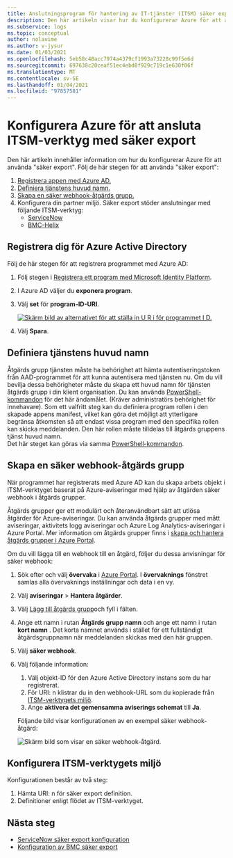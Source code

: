```yaml
---
title: Anslutningsprogram för hantering av IT-tjänster (ITSM) säker export i Azure Monitor – Azure-konfigurationer
description: Den här artikeln visar hur du konfigurerar Azure för att ansluta dina ITSM-produkter/-tjänster med säker export i Azure Monitor för att centralt övervaka och hantera ITSM-arbetsobjekt.
ms.subservice: logs
ms.topic: conceptual
author: nolavime
ms.author: v-jysur
ms.date: 01/03/2021
ms.openlocfilehash: 5eb58c48acc7974a4379cf1993a73228c99f5e6d
ms.sourcegitcommit: 697638c20ceaf51ec4ebd8f929c719c1e630f06f
ms.translationtype: MT
ms.contentlocale: sv-SE
ms.lasthandoff: 01/04/2021
ms.locfileid: "97857581"
---
```

# <a name="configure-azure-to-connect-itsm-tools-using-secure-export"></a>Konfigurera Azure för att ansluta ITSM-verktyg med säker export

Den här artikeln innehåller information om hur du konfigurerar Azure för att använda "säker export".
Följ de här stegen för att använda "säker export":

1. [Registrera appen med Azure AD.](./itsm-connector-secure-webhook-connections-azure-configuration.md#register-with-azure-active-directory)
1. [Definiera tjänstens huvud namn.](./itsm-connector-secure-webhook-connections-azure-configuration.md#define-service-principal)
1. [Skapa en säker webhook-åtgärds grupp.](./itsm-connector-secure-webhook-connections-azure-configuration.md#create-a-secure-webhook-action-group)
1. Konfigurera din partner miljö.
    Säker export stöder anslutningar med följande ITSM-verktyg:
    * [ServiceNow](./itsmc-secure-webhook-connections-servicenow.md)
    * [BMC-Helix](./itsmc-secure-webhook-connections-bmc.md)

## <a name="register-with-azure-active-directory"></a>Registrera dig för Azure Active Directory

Följ de här stegen för att registrera programmet med Azure AD:

1. Följ stegen i [Registrera ett program med Microsoft Identity Platform](../../active-directory/develop/quickstart-register-app.md).
2. I Azure AD väljer du **exponera program**.
3. Välj **set** för **program-ID-URI**.

   [![Skärm bild av alternativet för att ställa in U R i för programmet I D.](media/it-service-management-connector-secure-webhook-connections/azure-ad.png)](media/it-service-management-connector-secure-webhook-connections/azure-ad-expand.png#lightbox)
4. Välj **Spara**.

## <a name="define-service-principal"></a>Definiera tjänstens huvud namn

Åtgärds grupp tjänsten måste ha behörighet att hämta autentiseringstoken från AAD-programmet för att kunna autentisera med tjänsten nu. Om du vill bevilja dessa behörigheter måste du skapa ett huvud namn för tjänsten åtgärds grupp i din klient organisation.
Du kan använda [PowerShell-kommandon](./action-groups.md#secure-webhook-powershell-script) för det här ändamålet. (Kräver administratörs behörighet för innehavare).
Som ett valfritt steg kan du definiera program rollen i den skapade appens manifest, vilket kan göra det möjligt att ytterligare begränsa åtkomsten så att endast vissa program med den specifika rollen kan skicka meddelanden. Den här rollen måste tilldelas till åtgärds gruppens tjänst huvud namn. \
Det här steget kan göras via samma [PowerShell-kommandon](./action-groups.md#secure-webhook-powershell-script).

## <a name="create-a-secure-webhook-action-group"></a>Skapa en säker webhook-åtgärds grupp

När programmet har registrerats med Azure AD kan du skapa arbets objekt i ITSM-verktyget baserat på Azure-aviseringar med hjälp av åtgärden säker webhook i åtgärds grupper.

Åtgärds grupper ger ett modulärt och återanvändbart sätt att utlösa åtgärder för Azure-aviseringar. Du kan använda åtgärds grupper med mått aviseringar, aktivitets logg aviseringar och Azure Log Analytics-aviseringar i Azure Portal.
Mer information om åtgärds grupper finns i [skapa och hantera åtgärds grupper i Azure Portal](./action-groups.md).

Om du vill lägga till en webhook till en åtgärd, följer du dessa anvisningar för säker webhook:

1. Sök efter och välj **övervaka** i [Azure Portal](https://portal.azure.com/). I **övervaknings** fönstret samlas alla övervaknings inställningar och data i en vy.
2. Välj **aviseringar**  >  **Hantera åtgärder**.
3. Välj [Lägg till åtgärds grupp](./action-groups.md#create-an-action-group-by-using-the-azure-portal)och fyll i fälten.
4. Ange ett namn i rutan **Åtgärds grupp namn** och ange ett namn i rutan **kort namn** . Det korta namnet används i stället för ett fullständigt åtgärdsgruppnamn när meddelanden skickas med den här gruppen.
5. Välj **säker webhook**.
6. Välj följande information:
   1. Välj objekt-ID för den Azure Active Directory instans som du har registrerat.
   2. För URI: n klistrar du in den webhook-URL som du kopierade från [ITSM-verktygets miljö](#configure-the-itsm-tool-environment).
   3. Ange **aktivera det gemensamma aviserings schemat** till **Ja**. 

   Följande bild visar konfigurationen av en exempel säker webhook-åtgärd:

   ![Skärm bild som visar en säker webhook-åtgärd.](media/it-service-management-connector-secure-webhook-connections/secure-webhook.png)

## <a name="configure-the-itsm-tool-environment"></a>Konfigurera ITSM-verktygets miljö

Konfigurationen består av två steg:

1. Hämta URI: n för säker export definition.
2. Definitioner enligt flödet av ITSM-verktyget.

## <a name="next-steps"></a>Nästa steg

* [ServiceNow säker export konfiguration](./itsmc-secure-webhook-connections-servicenow.md)
* [Konfiguration av BMC säker export](./itsmc-secure-webhook-connections-bmc.md)
